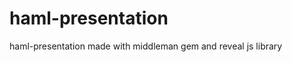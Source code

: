 haml-presentation
=================

haml-presentation made with middleman gem and reveal js library

